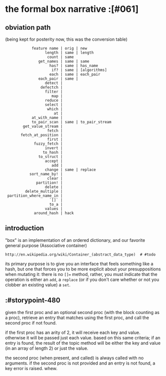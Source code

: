 # the formal box narrative :[#061]

## obviation path

(being kept for posterity now, this was the conversion table)

                feature name | orig | new
                      length | same | length
                       count | same
                   get_names | same | same
                        has? | same | has_name
                         if? | same | [algorithms]
                        each | same | each_pair
                   each_pair | same |
                      detect |
                    defectch |
                      filter |
                         map |
                      reduce |
                      select |
                       which |
                          at |
                at_with_name |
                to_pair_scan | same | to_pair_stream
            get_value_stream |
                       fetch |
           fetch_at_position |
                       first |
                 fuzzy_fetch |
                      invert |
                     to_hash |
                   to_struct |
                      accept |
                         add |
                      change | same | replace
               sort_name_by! |
                       clear |
                  partition! |
                      delete |
             delete_multiple |
     partition_where_name_in |
                        `[]` |
                        to_a |
                      values |
                 around_hash | hack


## introduction

"box" is an implementation of an ordered dictionary, and our favorite
general purpose (Associative container)

    http://en.wikipedia.org/wiki/Container_(abstract_data_type)  # #todo

its primary purpose is to give you an interface that feels something
like a hash, but one that forces you to be more explicit about your
presuppositions when mutating it: there is no `[]=` method, rather, you
must indicate that the operation is either an `add`, a `replace` (or if
you don't care whether or not you clobber an existing value) a `set`.




## :#storypoint-480

given the first proc and an optional second proc (with the block
counting as a proc), retrieve an entry that matches using the
first proc, and call the second proc if not found.

if the first proc has an arity of 2, it will receive each key and
value. otherwise it will be passed just each value. based on this
same criteria; if an entry is found, the result of the topic method
will be either the key and value (in an array of length 2) or just
the value.

the second proc (when present, and called) is always called with
no arguments. if the second proc is not provided and an entry is
not found, a key error is raised. whew.

